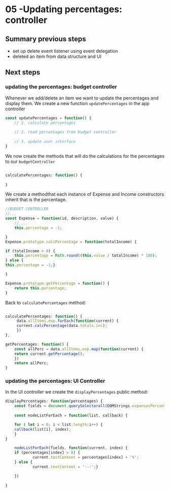 # 05 -Updating percentages: controller

## Summary previous steps
- set up delete event listener using event delegation
- deleted an item from data structure and UI

## Next steps
### updating the percentages: budget controller
Whenever we add/delete an item we want to update the percentages and display them. 
We create a new function `updatePercentages` in the app controller
```js
const updatePercentages = function() {
	// 1. calculate percentages
	
	// 2. read percentages from budget controller
	
	// 3. update user interface
}
```

We now create the methods that will do the calculations for the percentages to our `budgetController`
```js

calculatePercentages: function() {
	 
}
````

We create a methodthat each instance of Expense and Income constructors inherit that is the percentage.
```js
//BUDGET CONTROLLER
//...
const Expense = function(id, description, value) {
	// ...
	this.percentage = -1;

}
Expense.prototype.calcPercentage = function(totalIncome) {

if (totalIncome > 0) {
	this.percentage = Math.round((this.value / totalIncome) * 100);
} else {
this.percentage = -1;}

}

Expense.prototype.getPercentage = function() {
	return this.percentage;
}

````

Back to `calculatePercentages` method:
```js

calculatePercentages: function() {
	 data.allItems.exp.forEach(function(current) {
	 current.calcPercentage(data.totals.inc);
	 })
},

getPercentages: function() {
	const allPerc = data.allItems.exp.map(function(current) {
	return current.getPercentage();
	})
	return allPerc;
}
````


### updating the percentages: UI Controller
In the UI controller we create the `displayPercentages` public method:
```js
displayPercentages: function(percentages) {
	const fields = document.querySelectorall(DOMStrings.expensesPercentageLabel);
	
	const nodeListForEach = function(list, callback) {

	for ( let i = 0; i < list.length;i++) {
	callback(list[i], index);
	}
}

	nodeListForEach(fields, function(current, index) {
	if (percentages[index] > 0) {
			current.textContent = percentages[index] + '%';
	} else {
			current.textContent = '---';}

	})
	
}
```


